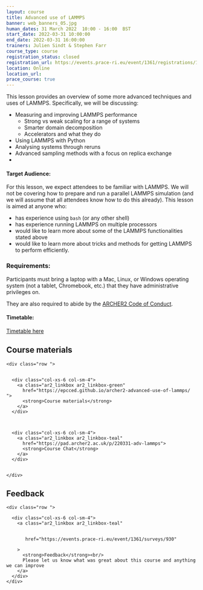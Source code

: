 ```yaml
---
layout: course
title: Advanced use of LAMMPS
banner: web_banners_05.jpg 
human_dates: 31 March 2022  10:00 - 16:00  BST
start_date: 2022-03-31 10:00:00
end_date: 2022-03-31 16:00:00
trainers: Julien Sindt & Stephen Farr
course_type: course
registration_status: closed
registration_url: https://events.prace-ri.eu/event/1361/registrations/1008/
location: Online
location_url:
prace_course: true
---
```


This lesson provides an overview of some more advanced techniques and uses of LAMMPS. Specifically, we will be discussing:

- Measuring and improving LAMMPS performance
    - Strong vs weak scaling for a range of systems
    - Smarter domain decomposition
    - Accelerators and what they do
- Using LAMMPS with Python
- Analysing systems through reruns
- Advanced sampling methods with a focus on replica exchange
- 
#### Target Audience:

For this lesson, we expect attendees to be familiar with LAMMPS. We will not be covering how to prepare and run a parallel LAMMPS simulation (and we will assume that all attendees know how to do this already). This lesson is aimed at anyone who:

- has experience using `bash` (or any other shell)
- has experience running LAMMPS on multiple processors
- would like to learn more about some of the LAMMPS functionalities stated above
- would like to learn more about tricks and methods for getting LAMMPS to perform efficiently.


### Requirements:

Participants must bring a laptop with a Mac, Linux, or Windows operating system (not a tablet, Chromebook, etc.) that they have administrative privileges on.

They are also required to abide by the [ARCHER2  Code of Conduct](../../../about/policies/code-of-conduct.html). 


#### Timetable:

[Timetable here](https://epcced.github.io/archer2-advanced-use-of-lammps/#schedule)

<section id="service">

 

<h2><a name="materials">Course materials</a></h2>



    <div class="row ">	

		
      <div class="col-xs-6 col-sm-4">
        <a class="ar2_linkbox ar2_linkbox-green" 
          href="https://epcced.github.io/archer2-advanced-use-of-lammps/   ">
          <strong>Course materials</strong>         
        </a>
      </div>


 
      <div class="col-xs-6 col-sm-4">
        <a class="ar2_linkbox ar2_linkbox-teal" 
          href="https://pad.archer2.ac.uk/p/220331-adv-lammps">
          <strong>Course Chat</strong>       
        </a>
      </div>
		

 	</div>
		
		
					


<!-- 		
<h2><a name="videos">Videos</a></h2>

<h3>Session 1</h3>

<div>
	<iframe title="Video" width="560" height="315" src="https://www.youtube.com/embed/xxxxxxxxxxx" frameborder="0" allow="accelerometer; autoplay; encrypted-media; gyroscope; picture-in-picture" allowfullscreen></iframe>
</div>

 -->





 
<h2><a name="feedback">Feedback</a></h2>


    <div class="row ">	

      <div class="col-xs-6 col-sm-4">
        <a class="ar2_linkbox ar2_linkbox-teal" 


		   href="https://events.prace-ri.eu/event/1361/surveys/930"

		>
          <strong>Feedback</strong><br/>
          Please let us know what was great about this course and anything we can improve
        </a>
      </div>
    </div>
		
		

 
</section>


